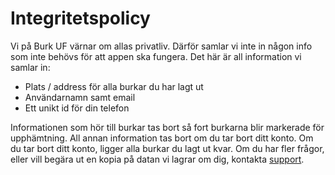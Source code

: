 # Integritetspolicy

Vi på Burk UF värnar om allas privatliv. Därför samlar vi inte in någon info som inte behövs för att appen ska fungera.
Det här är all information vi samlar in:
* Plats / address för alla burkar du har lagt ut
* Användarnamn samt email
* Ett unikt id för din telefon

Informationen som hör till burkar tas bort så fort burkarna blir markerade för upphämtning.
All annan information tas bort om du tar bort ditt konto.
Om du tar bort ditt konto, ligger alla burkar du lagt ut kvar.
Om du har fler frågor, eller vill begära ut en kopia på datan vi lagrar om dig, kontakta [support](support.html).
